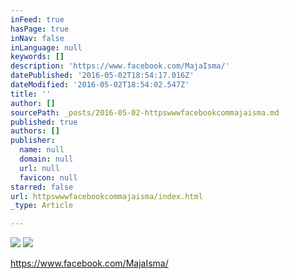```yaml
---
inFeed: true
hasPage: true
inNav: false
inLanguage: null
keywords: []
description: 'https://www.facebook.com/MajaIsma/'
datePublished: '2016-05-02T18:54:17.016Z'
dateModified: '2016-05-02T18:54:02.547Z'
title: ''
author: []
sourcePath: _posts/2016-05-02-httpswwwfacebookcommajaisma.md
published: true
authors: []
publisher:
  name: null
  domain: null
  url: null
  favicon: null
starred: false
url: httpswwwfacebookcommajaisma/index.html
_type: Article

---
```

![](https://the-grid-user-content.s3-us-west-2.amazonaws.com/4fe086b5-4d87-43b3-a4db-04b14947ff4d.jpg)
![](https://the-grid-user-content.s3-us-west-2.amazonaws.com/f8e6e52a-9e90-45f9-a458-a23fb08e1afc.jpg)

https://www.facebook.com/MajaIsma/